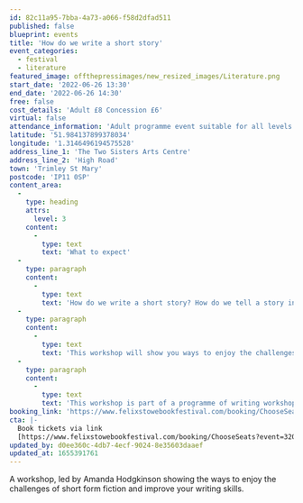 ```yaml
---
id: 82c11a95-7bba-4a73-a066-f58d2dfad511
published: false
blueprint: events
title: 'How do we write a short story'
event_categories:
  - festival
  - literature
featured_image: offthepressimages/new_resized_images/Literature.png
start_date: '2022-06-26 13:30'
end_date: '2022-06-26 14:30'
free: false
cost_details: 'Adult £8 Concession £6'
virtual: false
attendance_information: 'Adult programme event suitable for all levels of writers who want to improve and perfect their craft.'
latitude: '51.984137899378034'
longitude: '1.3146496194575528'
address_line_1: 'The Two Sisters Arts Centre'
address_line_2: 'High Road'
town: 'Trimley St Mary'
postcode: 'IP11 0SP'
content_area:
  -
    type: heading
    attrs:
      level: 3
    content:
      -
        type: text
        text: 'What to expect'
  -
    type: paragraph
    content:
      -
        type: text
        text: 'How do we write a short story? How do we tell a story in a limited amount of words?'
  -
    type: paragraph
    content:
      -
        type: text
        text: 'This workshop will show you ways to enjoy the challenges of short form fiction and improve your writing skills. Through writing exercises and discussion, the workshop aims to help you find a subject for your own short story project and give you the tools to finish it.'
  -
    type: paragraph
    content:
      -
        type: text
        text: 'This workshop is part of a programme of writing workshops at the Felixstowe Book Festival. Be sure to check out the full programme for all workshop details.'
booking_link: 'https://www.felixstowebookfestival.com/booking/ChooseSeats?event=320528'
cta: |-
  Book tickets via link
  [https://www.felixstowebookfestival.com/booking/ChooseSeats?event=320528 ](https://www.felixstowebookfestival.com/booking/ChooseSeats?event=320528 )
updated_by: d0ee360c-4db7-4ecf-9024-8e35603daaef
updated_at: 1655391761
---
```

A workshop, led by Amanda Hodgkinson showing the ways to enjoy the challenges of short form fiction and improve your writing skills.